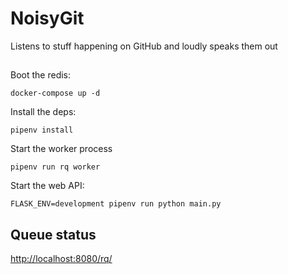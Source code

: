 # NoisyGit
Listens to stuff happening on GitHub and loudly speaks them out

##


Boot the redis:

```
docker-compose up -d
```

Install the deps:
```
pipenv install
```

Start the worker process

```
pipenv run rq worker
```

Start the web API:

```
FLASK_ENV=development pipenv run python main.py
```

## Queue status
[http://localhost:8080/rq/](http://localhost:8080/rq/)
